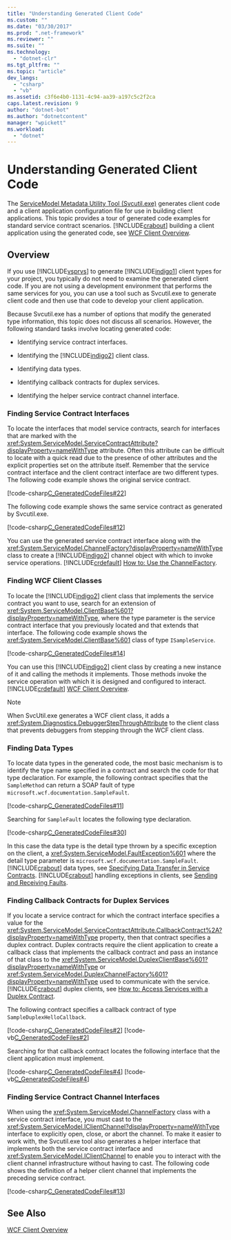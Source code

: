 ```yaml
---
title: "Understanding Generated Client Code"
ms.custom: ""
ms.date: "03/30/2017"
ms.prod: ".net-framework"
ms.reviewer: ""
ms.suite: ""
ms.technology: 
  - "dotnet-clr"
ms.tgt_pltfrm: ""
ms.topic: "article"
dev_langs: 
  - "csharp"
  - "vb"
ms.assetid: c3f6e4b0-1131-4c94-aa39-a197c5c2f2ca
caps.latest.revision: 9
author: "dotnet-bot"
ms.author: "dotnetcontent"
manager: "wpickett"
ms.workload: 
  - "dotnet"
---
```

# Understanding Generated Client Code
The [ServiceModel Metadata Utility Tool (Svcutil.exe)](../../../../docs/framework/wcf/servicemodel-metadata-utility-tool-svcutil-exe.md) generates client code and a client application configuration file for use in building client applications. This topic provides a tour of generated code examples for standard service contract scenarios. [!INCLUDE[crabout](../../../../includes/crabout-md.md)] building a client application using the generated code, see [WCF Client Overview](../../../../docs/framework/wcf/wcf-client-overview.md).  
  
## Overview  
 If you use [!INCLUDE[vsprvs](../../../../includes/vsprvs-md.md)] to generate [!INCLUDE[indigo1](../../../../includes/indigo1-md.md)] client types for your project, you typically do not need to examine the generated client code. If you are not using a development environment that performs the same services for you, you can use a tool such as Svcutil.exe to generate client code and then use that code to develop your client application.  
  
 Because Svcutil.exe has a number of options that modify the generated type information, this topic does not discuss all scenarios. However, the following standard tasks involve locating generated code:  
  
-   Identifying service contract interfaces.  
  
-   Identifying the [!INCLUDE[indigo2](../../../../includes/indigo2-md.md)] client class.  
  
-   Identifying data types.  
  
-   Identifying callback contracts for duplex services.  
  
-   Identifying the helper service contract channel interface.  
  
### Finding Service Contract Interfaces  
 To locate the interfaces that model service contracts, search for interfaces that are marked with the <xref:System.ServiceModel.ServiceContractAttribute?displayProperty=nameWithType> attribute. Often this attribute can be difficult to locate with a quick read due to the presence of other attributes and the explicit properties set on the attribute itself. Remember that the service contract interface and the client contract interface are two different types. The following code example shows the original service contract.  
  
 [!code-csharp[C_GeneratedCodeFiles#22](../../../../samples/snippets/csharp/VS_Snippets_CFX/c_generatedcodefiles/cs/proxycode.cs#22)]  
  
 The following code example shows the same service contract as generated by Svcutil.exe.  
  
 [!code-csharp[C_GeneratedCodeFiles#12](../../../../samples/snippets/csharp/VS_Snippets_CFX/c_generatedcodefiles/cs/proxycode.cs#12)]  
  
 You can use the generated service contract interface along with the <xref:System.ServiceModel.ChannelFactory?displayProperty=nameWithType> class to create a [!INCLUDE[indigo2](../../../../includes/indigo2-md.md)] channel object with which to invoke service operations. [!INCLUDE[crdefault](../../../../includes/crdefault-md.md)] [How to: Use the ChannelFactory](../../../../docs/framework/wcf/feature-details/how-to-use-the-channelfactory.md).  
  
### Finding WCF Client Classes  
 To locate the [!INCLUDE[indigo2](../../../../includes/indigo2-md.md)] client class that implements the service contract you want to use, search for an extension of <xref:System.ServiceModel.ClientBase%601?displayProperty=nameWithType>, where the type parameter is the service contract interface that you previously located and that extends that interface. The following code example shows the <xref:System.ServiceModel.ClientBase%601> class of type `ISampleService`.  
  
 [!code-csharp[C_GeneratedCodeFiles#14](../../../../samples/snippets/csharp/VS_Snippets_CFX/c_generatedcodefiles/cs/proxycode.cs#14)]  
  
 You can use this [!INCLUDE[indigo2](../../../../includes/indigo2-md.md)] client class by creating a new instance of it and calling the methods it implements. Those methods invoke the service operation with which it is designed and configured to interact. [!INCLUDE[crdefault](../../../../includes/crdefault-md.md)] [WCF Client Overview](../../../../docs/framework/wcf/wcf-client-overview.md).  
  
> [!NOTE]
>  When SvcUtil.exe generates a WCF client class, it adds a <xref:System.Diagnostics.DebuggerStepThroughAttribute> to the client class that prevents debuggers from stepping through the WCF client class.  
  
### Finding Data Types  
 To locate data types in the generated code, the most basic mechanism is to identify the type name specified in a contract and search the code for that type declaration. For example, the following contract specifies that the `SampleMethod` can return a SOAP fault of type `microsoft.wcf.documentation.SampleFault`.  
  
 [!code-csharp[C_GeneratedCodeFiles#11](../../../../samples/snippets/csharp/VS_Snippets_CFX/c_generatedcodefiles/cs/proxycode.cs#11)]  
  
 Searching for `SampleFault` locates the following type declaration.  
  
 [!code-csharp[C_GeneratedCodeFiles#30](../../../../samples/snippets/csharp/VS_Snippets_CFX/c_generatedcodefiles/cs/proxycode.cs#30)]  
  
 In this case the data type is the detail type thrown by a specific exception on the client, a <xref:System.ServiceModel.FaultException%601> where the detail type parameter is `microsoft.wcf.documentation.SampleFault`. [!INCLUDE[crabout](../../../../includes/crabout-md.md)] data types, see [Specifying Data Transfer in Service Contracts](../../../../docs/framework/wcf/feature-details/specifying-data-transfer-in-service-contracts.md). [!INCLUDE[crabout](../../../../includes/crabout-md.md)] handling exceptions in clients, see [Sending and Receiving Faults](../../../../docs/framework/wcf/sending-and-receiving-faults.md).  
  
### Finding Callback Contracts for Duplex Services  
 If you locate a service contract for which the contract interface specifies a value for the <xref:System.ServiceModel.ServiceContractAttribute.CallbackContract%2A?displayProperty=nameWithType> property, then that contract specifies a duplex contract. Duplex contracts require the client application to create a callback class that implements the callback contract and pass an instance of that class to the <xref:System.ServiceModel.DuplexClientBase%601?displayProperty=nameWithType> or <xref:System.ServiceModel.DuplexChannelFactory%601?displayProperty=nameWithType> used to communicate with the service. [!INCLUDE[crabout](../../../../includes/crabout-md.md)] duplex clients, see [How to: Access Services with a Duplex Contract](../../../../docs/framework/wcf/feature-details/how-to-access-services-with-a-duplex-contract.md).  
  
 The following contract specifies a callback contract of type `SampleDuplexHelloCallback`.  
  
 [!code-csharp[C_GeneratedCodeFiles#2](../../../../samples/snippets/csharp/VS_Snippets_CFX/c_generatedcodefiles/cs/duplexproxycode.cs#2)]
 [!code-vb[C_GeneratedCodeFiles#2](../../../../samples/snippets/visualbasic/VS_Snippets_CFX/c_generatedcodefiles/vb/duplexproxycode.vb#2)]  
  
 Searching for that callback contract locates the following interface that the client application must implement.  
  
 [!code-csharp[C_GeneratedCodeFiles#4](../../../../samples/snippets/csharp/VS_Snippets_CFX/c_generatedcodefiles/cs/duplexproxycode.cs#4)]
 [!code-vb[C_GeneratedCodeFiles#4](../../../../samples/snippets/visualbasic/VS_Snippets_CFX/c_generatedcodefiles/vb/duplexproxycode.vb#4)]  
  
### Finding Service Contract Channel Interfaces  
 When using the <xref:System.ServiceModel.ChannelFactory> class with a service contract interface, you must cast to the <xref:System.ServiceModel.IClientChannel?displayProperty=nameWithType> interface to explicitly open, close, or abort the channel. To make it easier to work with, the Svcutil.exe tool also generates a helper interface that implements both the service contract interface and <xref:System.ServiceModel.IClientChannel> to enable you to interact with the client channel infrastructure without having to cast. The following code shows the definition of a helper client channel that implements the preceding service contract.  
  
 [!code-csharp[C_GeneratedCodeFiles#13](../../../../samples/snippets/csharp/VS_Snippets_CFX/c_generatedcodefiles/cs/proxycode.cs#13)]  
  
## See Also  
 [WCF Client Overview](../../../../docs/framework/wcf/wcf-client-overview.md)
